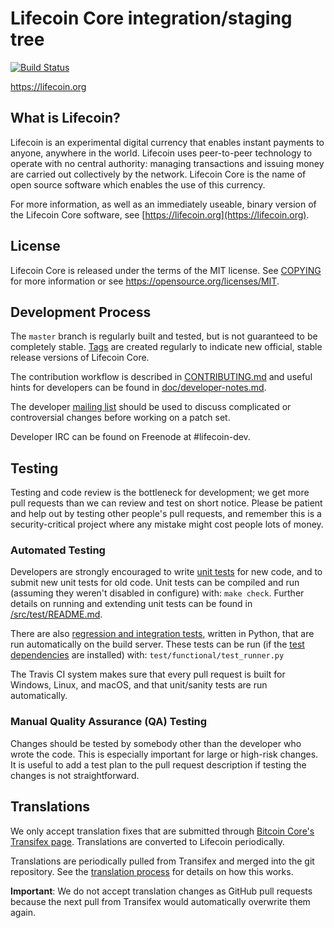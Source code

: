 Lifecoin Core integration/staging tree
=====================================

[![Build Status](https://travis-ci.org/lifecoin-project/lifecoin.svg?branch=master)](https://travis-ci.org/lifecoin-project/lifecoin)

https://lifecoin.org

What is Lifecoin?
----------------

Lifecoin is an experimental digital currency that enables instant payments to
anyone, anywhere in the world. Lifecoin uses peer-to-peer technology to operate
with no central authority: managing transactions and issuing money are carried
out collectively by the network. Lifecoin Core is the name of open source
software which enables the use of this currency.

For more information, as well as an immediately useable, binary version of
the Lifecoin Core software, see [https://lifecoin.org](https://lifecoin.org).

License
-------

Lifecoin Core is released under the terms of the MIT license. See [COPYING](COPYING) for more
information or see https://opensource.org/licenses/MIT.

Development Process
-------------------

The `master` branch is regularly built and tested, but is not guaranteed to be
completely stable. [Tags](https://github.com/lifecoin-project/lifecoin/tags) are created
regularly to indicate new official, stable release versions of Lifecoin Core.

The contribution workflow is described in [CONTRIBUTING.md](CONTRIBUTING.md)
and useful hints for developers can be found in [doc/developer-notes.md](doc/developer-notes.md).

The developer [mailing list](https://groups.google.com/forum/#!forum/lifecoin-dev)
should be used to discuss complicated or controversial changes before working
on a patch set.

Developer IRC can be found on Freenode at #lifecoin-dev.

Testing
-------

Testing and code review is the bottleneck for development; we get more pull
requests than we can review and test on short notice. Please be patient and help out by testing
other people's pull requests, and remember this is a security-critical project where any mistake might cost people
lots of money.

### Automated Testing

Developers are strongly encouraged to write [unit tests](src/test/README.md) for new code, and to
submit new unit tests for old code. Unit tests can be compiled and run
(assuming they weren't disabled in configure) with: `make check`. Further details on running
and extending unit tests can be found in [/src/test/README.md](/src/test/README.md).

There are also [regression and integration tests](/test), written
in Python, that are run automatically on the build server.
These tests can be run (if the [test dependencies](/test) are installed) with: `test/functional/test_runner.py`

The Travis CI system makes sure that every pull request is built for Windows, Linux, and macOS, and that unit/sanity tests are run automatically.

### Manual Quality Assurance (QA) Testing

Changes should be tested by somebody other than the developer who wrote the
code. This is especially important for large or high-risk changes. It is useful
to add a test plan to the pull request description if testing the changes is
not straightforward.

Translations
------------

We only accept translation fixes that are submitted through [Bitcoin Core's Transifex page](https://www.transifex.com/projects/p/bitcoin/).
Translations are converted to Lifecoin periodically.

Translations are periodically pulled from Transifex and merged into the git repository. See the
[translation process](doc/translation_process.md) for details on how this works.

**Important**: We do not accept translation changes as GitHub pull requests because the next
pull from Transifex would automatically overwrite them again.
